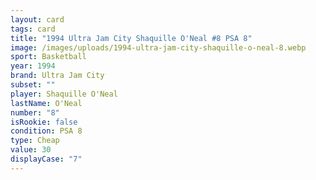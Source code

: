 ```yaml
---
layout: card
tags: card
title: "1994 Ultra Jam City Shaquille O'Neal #8 PSA 8"
image: /images/uploads/1994-ultra-jam-city-shaquille-o-neal-8.webp
sport: Basketball
year: 1994
brand: Ultra Jam City
subset: ""
player: Shaquille O'Neal
lastName: O'Neal
number: "8"
isRookie: false
condition: PSA 8
type: Cheap
value: 30
displayCase: "7"
---
```

